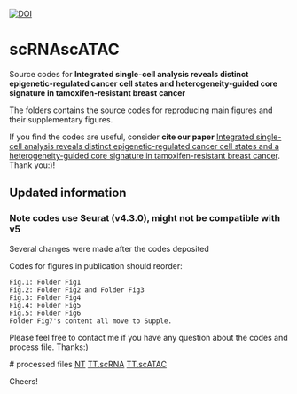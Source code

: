 [![DOI](https://zenodo.org/badge/678475435.svg)](https://zenodo.org/badge/latestdoi/678475435)
# scRNAscATAC
Source codes for **Integrated single-cell analysis reveals distinct epigenetic-regulated cancer cell states and heterogeneity-guided core signature in tamoxifen-resistant breast cancer**

The folders contains the source codes for reproducing main figures and their supplementary figures.

If you find the codes are useful, consider **cite our paper** [Integrated single-cell analysis reveals distinct epigenetic-regulated cancer cell states and a heterogeneity-guided core signature in tamoxifen-resistant breast cancer](https://link.springer.com/article/10.1186/s13073-024-01407-3). Thank you:)!


## Updated information
### Note codes use Seurat (v4.3.0), might not be compatible with v5
Several changes were made after the codes deposited

Codes for figures in publication should reorder:  
```
Fig.1: Folder Fig1  
Fig.2: Folder Fig2 and Folder Fig3  
Fig.3: Folder Fig4  
Fig.4: Folder Fig5  
Fig.5: Folder Fig6  
Folder Fig7's content all move to Supple.  
```
Please feel free to contact me if you have any question about the codes and process file. Thanks:) 

\# processed files
[NT](https://www.dropbox.com/scl/fi/nysmt3nsvhy9chxc9fk3q/NTs.h5seurat?rlkey=0fxwnk2lcf8a1q4ddipfvpl1m&st=8q57eluz&dl=0)
[TT.scRNA](https://www.dropbox.com/scl/fi/zac80vn0p5zx0eh0shx76/TTs_cancer_060223.h5seurat?rlkey=3hf3el2zr7gjl867429utvhvk&st=q3gwjrgs&dl=0)
[TT.scATAC](https://www.dropbox.com/scl/fi/8qdrmm4o34hdqvn2q5h3p/TTs.cancer.atac.motif.0615.rds?rlkey=sfcy27qdisa9004ela6lisoja&st=8oc84edn&dl=0)

Cheers!




